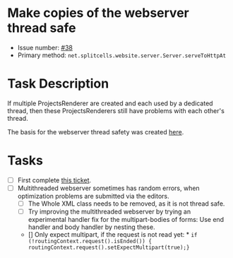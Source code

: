 # Make copies of the webserver thread safe
* Issue number: [\#38](https://codeberg.org/splitcells-net/net.splitcells.network.community/issues/38)
* Primary method: `net.splitcells.website.server.Server.serveToHttpAt`
# Task Description
If multiple ProjectsRenderer are created and each used by a dedicated thread,
then these ProjectsRenderers still have problems with each other's thread.

The basis for the webserver thread safety was created [here](../projects/2024-08-22-sigma-grind-of-24th-of-august-2024.md).

# Tasks
* [ ] First complete [this ticket](2024-05-31-create-no-code-gel-editor.md).
* [ ] Multithreaded webserver sometimes has random errors, when optimization problems are submitted via the editors.
    * [ ] The Whole XML class needs to be removed, as it is not thread safe.
    * [ ] Try improving the multithreaded webserver by trying an experimental handler fix for the multipart-bodies of forms:
      Use end handler and body handler by nesting these.
    * [] Only expect multipart, if the request is not read yet: * `if (!routingContext.request().isEnded()) { routingContext.request().setExpectMultipart(true);}`